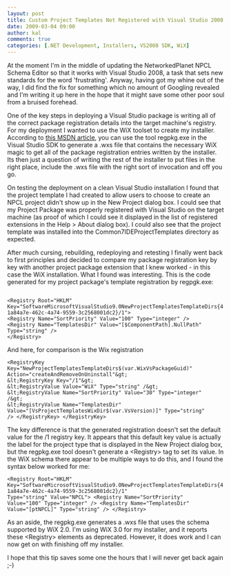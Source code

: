 ```yaml
---
layout: post
title: Custom Project Templates Not Registered with Visual Studio 2008
date: 2009-03-04 09:00
author: kal
comments: true
categories: [.NET Development, Installers, VS2008 SDK, WiX]
---
```

At the moment I'm in the middle of updating the NetworkedPlanet NPCL Schema Editor so that it works with Visual Studio 2008, a task that sets new standards for the word 'frustrating'. Anyway, having got my whine out of the way, I did find the fix for something which no amount of Googling revealed and I'm writing it up here in the hope that it might save some other poor soul from a bruised forehead.

One of the key steps in deploying a Visual Studio package is writing all of the correct package registration details into the target machine's registry. For my deployment I wanted to use the WiX toolset to create my installer. According to <a href="http://msdn.microsoft.com/en-us/library/bb707481.aspx">this MSDN article</a>, you can use the tool regpkg.exe in the Visual Studio SDK to generate a .wxs file that contains the necessary WiX magic to get all of the package registration entries written by the installer. Its then just a question of writing the rest of the installer to put files in the right place, include the .wxs file with the right sort of invocation and off you go.

On testing the deployment on a clean Visual Studio installation I found that the project template I had created to allow users to choose to create an NPCL project didn't show up in the New Project dialog box. I could see that my Project Package was properly registered with Visual Studio on the target machine (as proof of which I could see it displayed in the list of registered extensions in the Help &gt; About dialog box). I could also see that the project template was installed into the Common7IDEProjectTemplates directory as expected.

After much cursing, rebuilding, redeploying and retesting I finally went back to first principles and decided to compare my package registration key by key with another project package extension that I knew worked - in this case the WiX installation. What I found was interesting. This is the code generated for my project package's template registration by regpgk.exe:

<code xml:space="preserve">
&lt;Registry Root="HKLM" Key="SoftwareMicrosoftVisualStudio9.0NewProjectTemplatesTemplateDirs{41a84a7e-462c-4a74-9559-3c2568001dc2}/1"&gt;
&lt;Registry Name="SortPriority" Value="100" Type="integer" /&gt;
&lt;Registry Name="TemplatesDir" Value="[$ComponentPath].NullPath" Type="string" /&gt;
&lt;/Registry&gt;
</code>

And here, for comparison is the Wix registration

<code>&lt;RegistryKey Key="NewProjectTemplatesTemplateDirs$(var.WixVsPackageGuid)" Action="createAndRemoveOnUninstall"&gt;
&lt;RegistryKey Key="/1"&gt;
&lt;RegistryValue Value="WiX" Type="string" /&gt;
&lt;RegistryValue Name="SortPriority" Value="30" Type="integer" /&gt;
&lt;RegistryValue Name="TemplatesDir" Value="[VsProjectTemplatesWixDir$(var.VsVersion)]" Type="string" /&gt;</code><code>
&lt;/RegistryKey&gt;
&lt;/RegistryKey&gt;
</code>

The key difference is that the generated registration doesn't set the default value for the /1 registry key. It appears that this default key value is actually the label for the project type that is displayed in the New Project dialog box, but the regpkg.exe tool doesn't generate a &lt;Registry&gt; tag to set its value. In the WiX schema there appear to be multiple ways to do this, and I found the syntax below worked for me:

<code>&lt;Registry Root="HKLM" Key="SoftwareMicrosoftVisualStudio9.0NewProjectTemplatesTemplateDirs{41a84a7e-462c-4a74-9559-3c2568001dc2}/1" Type="string" Value="NPCL"&gt;
&lt;Registry Name="SortPriority" Value="100" Type="integer" /&gt;
&lt;Registry Name="TemplatesDir" Value="[ptNPCL]" Type="string" /&gt;
&lt;/Registry&gt;</code>

As an aside, the regpkg.exe generates a .wxs file that uses the schema supported by WiX 2.0. I'm using WiX 3.0 for my installer, and it reports these &lt;Registry&gt; elements as deprecated. However, it does work and I can now get on with finishing off my installer.

I hope that this tip saves some one the hours that I will never get back again ;-)
